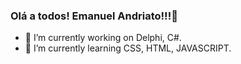 ### Olá a todos! Emanuel Andriato!!!👋

- 🔭 I’m currently working on Delphi, C#.
- 🌱 I’m currently learning CSS, HTML, JAVASCRIPT.
